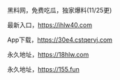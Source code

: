 黑料网，免费吃瓜，独家爆料(11/25更)

最新入口，https://ihlw40.com

App下载，https://30e4.cstqervj.com

永久地址，https://18hlw.com

永久地址，https://155.fun
